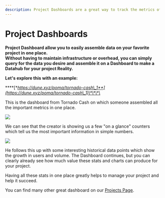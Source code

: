 ```yaml
---
description: Project Dashboards are a great way to track the metrics of your project.
---
```


# Project Dashboards

**Project Dashboard allow you to easily assemble data on your favorite project in one place.**\
**Without having to maintain infrastructure or overhead, you can simply query for the data you desire and assemble it on a Dashboard to make a Datahub for your project Reality.**

**Let's explore this with an example:**

\*\*\*\*[**https://dune.xyz/poma/tornado-cash\_1**](https://dune.xyz/poma/tornado-cash\_1)\*\*\*\*

This is the dashboard from Tornado Cash on which someone assembled all the important metrics in one place.

![](<../../.gitbook/assets/image (45).png>)

We can see that the creator is showing us a few "on a glance" counters which tell us the most important information in simple numbers.

![](<../../.gitbook/assets/image (18).png>)

He follows this up with some interesting historical data points which show the growth in users and volume. The Dashboard continues, but you can clearly already see how much value these stats and charts can produce for your project.

Having all these stats in one place greatly helps to manage your project and help it succeed.

You can find many other great dashboard on our [Projects Page](https://dune.xyz/projects).
